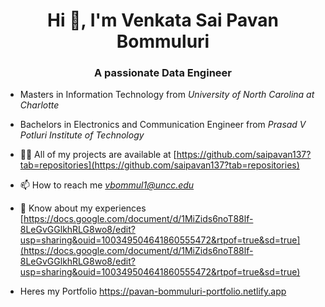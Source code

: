 <h1 align="center">Hi 👋, I'm Venkata Sai Pavan Bommuluri</h1>
<h3 align="center">A passionate Data Engineer</h3>

- Masters in Information Technology from *University of North Carolina at Charlotte*

- Bachelors in Electronics and Communication Engineer from *Prasad V Potluri Institute of Technology*

- 👨‍💻 All of my projects are available at [https://github.com/saipavan137?tab=repositories](https://github.com/saipavan137?tab=repositories)

- 📫 How to reach me *vbommul1@uncc.edu*

- 📄 Know about my experiences [https://docs.google.com/document/d/1MiZids6noT88lf-8LeGvGGlkhRLG8wo8/edit?usp=sharing&ouid=100349504641860555472&rtpof=true&sd=true](https://docs.google.com/document/d/1MiZids6noT88lf-8LeGvGGlkhRLG8wo8/edit?usp=sharing&ouid=100349504641860555472&rtpof=true&sd=true)


- Heres my Portfolio https://pavan-bommuluri-portfolio.netlify.app

